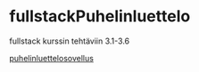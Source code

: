 # fullstackPuhelinluettelo
fullstack kurssin tehtäviin 3.1-3.6

[puhelinluettelosovellus](https://aqueous-escarpment-93094.herokuapp.com/)
